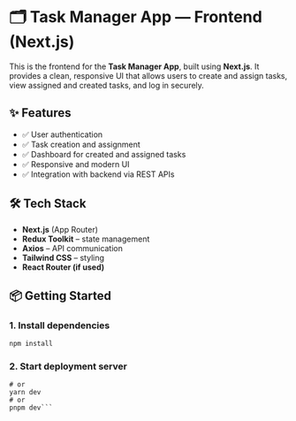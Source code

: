 # 🗂️ Task Manager App — Frontend (Next.js)

This is the frontend for the **Task Manager App**, built using **Next.js**. It provides a clean, responsive UI that allows users to create and assign tasks, view assigned and created tasks, and log in securely.

## ✨ Features

- ✅ User authentication
- ✅ Task creation and assignment
- ✅ Dashboard for created and assigned tasks
- ✅ Responsive and modern UI
- ✅ Integration with backend via REST APIs

## 🛠 Tech Stack

- **Next.js** (App Router)
- **Redux Toolkit** – state management
- **Axios** – API communication
- **Tailwind CSS** – styling
- **React Router (if used)**

## 📦 Getting Started

### 1. Install dependencies

```bash
npm install
```
### 2. Start deployment server

```npm run dev
# or
yarn dev
# or
pnpm dev```
